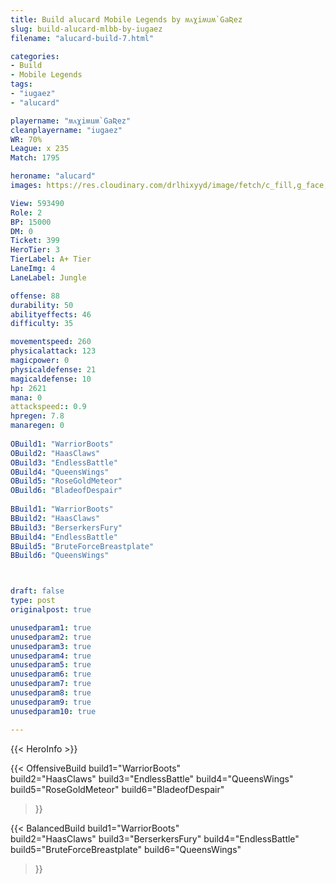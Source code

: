 ```yaml
---
title: Build alucard Mobile Legends by ʍᴀχiʍuʍ`GaƦez
slug: build-alucard-mlbb-by-iugaez
filename: "alucard-build-7.html"

categories: 
- Build 
- Mobile Legends
tags: 
- "iugaez"
- "alucard"

playername: "ʍᴀχiʍuʍ`GaƦez"
cleanplayername: "iugaez"
WR: 70%
League: x 235
Match: 1795 

heroname: "alucard"
images: https://res.cloudinary.com/drlhixyyd/image/fetch/c_fill,g_face,f_auto/https://cdn2-build.mobagenie.my.id/p/images/banner/full/alucard.jpg

View: 593490 
Role: 2 
BP: 15000
DM: 0 
Ticket: 399 
HeroTier: 3 
TierLabel: A+ Tier 
LaneImg: 4
LaneLabel: Jungle

offense: 88 
durability: 50 
abilityeffects: 46 
difficulty: 35 

movementspeed: 260
physicalattack: 123
magicpower: 0
physicaldefense: 21
magicaldefense: 10
hp: 2621
mana: 0
attackspeed:: 0.9
hpregen: 7.8
manaregen: 0
 
OBuild1: "WarriorBoots"  
OBuild2: "HaasClaws" 
OBuild3: "EndlessBattle" 
OBuild4: "QueensWings" 
OBuild5: "RoseGoldMeteor" 
OBuild6: "BladeofDespair" 
 
BBuild1: "WarriorBoots"  
BBuild2: "HaasClaws" 
BBuild3: "BerserkersFury" 
BBuild4: "EndlessBattle" 
BBuild5: "BruteForceBreastplate" 
BBuild6: "QueensWings"



draft: false
type: post
originalpost: true

unusedparam1: true
unusedparam2: true
unusedparam3: true
unusedparam4: true
unusedparam5: true
unusedparam6: true
unusedparam7: true
unusedparam8: true
unusedparam9: true
unusedparam10: true

---
```


{{< HeroInfo >}} 

{{< OffensiveBuild 
build1="WarriorBoots"  
build2="HaasClaws" 
build3="EndlessBattle" 
build4="QueensWings" 
build5="RoseGoldMeteor" 
build6="BladeofDespair" 
 >}} 

{{< BalancedBuild 
build1="WarriorBoots"  
build2="HaasClaws" 
build3="BerserkersFury" 
build4="EndlessBattle" 
build5="BruteForceBreastplate" 
build6="QueensWings" 
 >}}

